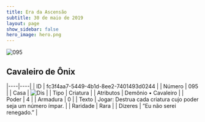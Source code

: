 ```yaml
---
title: Era da Ascensão
subtitle: 30 de maio de 2019
layout: page
show_sidebar: false
hero_image: hero.png
---
```


![095](https://cdn.keyforgegame.com/media/card_front/pt/435_095_H728P3QFJ5H_pt.png)

## Cavaleiro de Ônix

|----|----|
| ID | fc3f4aa7-5449-4b1d-8ee2-7401493d0244 |
| Número | 095 |
| Casa | ![Dis](https://archonarcana.com/images/thumb/e/e8/Dis.png/22px-Dis.png "Dis") |
| Tipo | Criatura |
| Atributos | Demônio • Cavaleiro |
| Poder | 4 |
| Armadura | 0 |
| Texto | Jogar: Destrua cada criatura cujo poder seja um número ímpar. |
| Raridade | Rara |
| Dizeres | ”Eu não serei renegado.” |
